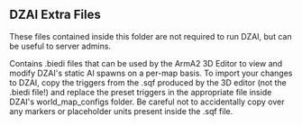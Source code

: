 DZAI Extra Files
------------------

These files contained inside this folder are not required to run DZAI, but can be useful to server admins.

Contains .biedi files that can be used by the ArmA2 3D Editor to view and modify DZAI's static AI spawns on a per-map basis. 
To import your changes to DZAI, copy the triggers from the .sqf produced by the 3D editor (not the .biedi file!) and replace the preset triggers in the appropriate file inside DZAI's world_map_configs folder. 
Be careful not to accidentally copy over any markers or placeholder units present inside the .sqf file.
